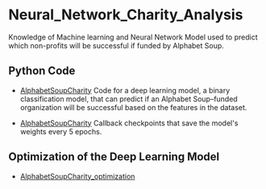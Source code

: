 # Neural_Network_Charity_Analysis
Knowledge of Machine learning and Neural Network Model used to predict which non-profits will be successful if funded by Alphabet Soup.

## Python Code
- [AlphabetSoupCharity](https://github.com/MSF2141/Neural_Network_Charity_Analysis/blob/58d0ac033a4baf437d77323942b3a6066e821a48/AlphabetSoupCharity.ipynb)
Code for a deep learning model, a binary classification model, that can predict if an Alphabet Soup–funded organization will be successful based on the features in the dataset. 

- [AlphabetSoupCharity](https://github.com/MSF2141/Neural_Network_Charity_Analysis/blob/ad4cef78fb844eb4c1ec3c05d42f55596d25acd7/AlphabetSoupCharity.h5)
Callback checkpoints that save the model's weights every 5 epochs.

## Optimization of the Deep Learning Model
- [AlphabetSoupCharity_optimization](https://github.com/MSF2141/Neural_Network_Charity_Analysis/blob/6431928dd7091aab17bc3d5fdb8b7feabcda2ba2/Optimization/AlphabetSoupCharity_optimization.ipynb)

